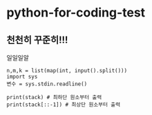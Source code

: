 # python-for-coding-test
## 천천히 꾸준히!!!
일일일알
```
n,m,k = list(map(int, input().split()))
import sys
변수 = sys.stdin.readline()
```

```
print(stack) # 최하단 원소부터 출력
print(stack[::-1]) # 최상단 원소부터 출력

```



